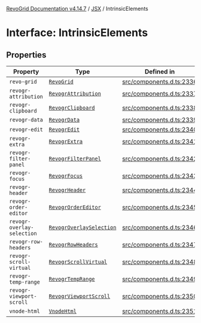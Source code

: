 [RevoGrid Documentation v4.14.7](README.md) / [JSX](Namespace.JSX.md) / IntrinsicElements

# Interface: IntrinsicElements

## Properties

| Property | Type | Defined in |
| ------ | ------ | ------ |
| `revo-grid` | [`RevoGrid`](JSX.Interface.RevoGrid.md) | [src/components.d.ts:2336](https://github.com/revolist/revogrid/blob/1dd2182aeba2c7ed876161836e4edd5b0fccb479/src/components.d.ts#L2336) |
| `revogr-attribution` | [`RevogrAttribution`](JSX.Interface.RevogrAttribution.md) | [src/components.d.ts:2337](https://github.com/revolist/revogrid/blob/1dd2182aeba2c7ed876161836e4edd5b0fccb479/src/components.d.ts#L2337) |
| `revogr-clipboard` | [`RevogrClipboard`](JSX.Interface.RevogrClipboard.md) | [src/components.d.ts:2338](https://github.com/revolist/revogrid/blob/1dd2182aeba2c7ed876161836e4edd5b0fccb479/src/components.d.ts#L2338) |
| `revogr-data` | [`RevogrData`](JSX.Interface.RevogrData.md) | [src/components.d.ts:2339](https://github.com/revolist/revogrid/blob/1dd2182aeba2c7ed876161836e4edd5b0fccb479/src/components.d.ts#L2339) |
| `revogr-edit` | [`RevogrEdit`](JSX.Interface.RevogrEdit.md) | [src/components.d.ts:2340](https://github.com/revolist/revogrid/blob/1dd2182aeba2c7ed876161836e4edd5b0fccb479/src/components.d.ts#L2340) |
| `revogr-extra` | [`RevogrExtra`](JSX.Interface.RevogrExtra.md) | [src/components.d.ts:2341](https://github.com/revolist/revogrid/blob/1dd2182aeba2c7ed876161836e4edd5b0fccb479/src/components.d.ts#L2341) |
| `revogr-filter-panel` | [`RevogrFilterPanel`](JSX.Interface.RevogrFilterPanel.md) | [src/components.d.ts:2342](https://github.com/revolist/revogrid/blob/1dd2182aeba2c7ed876161836e4edd5b0fccb479/src/components.d.ts#L2342) |
| `revogr-focus` | [`RevogrFocus`](JSX.Interface.RevogrFocus.md) | [src/components.d.ts:2343](https://github.com/revolist/revogrid/blob/1dd2182aeba2c7ed876161836e4edd5b0fccb479/src/components.d.ts#L2343) |
| `revogr-header` | [`RevogrHeader`](JSX.Interface.RevogrHeader.md) | [src/components.d.ts:2344](https://github.com/revolist/revogrid/blob/1dd2182aeba2c7ed876161836e4edd5b0fccb479/src/components.d.ts#L2344) |
| `revogr-order-editor` | [`RevogrOrderEditor`](JSX.Interface.RevogrOrderEditor.md) | [src/components.d.ts:2345](https://github.com/revolist/revogrid/blob/1dd2182aeba2c7ed876161836e4edd5b0fccb479/src/components.d.ts#L2345) |
| `revogr-overlay-selection` | [`RevogrOverlaySelection`](JSX.Interface.RevogrOverlaySelection.md) | [src/components.d.ts:2346](https://github.com/revolist/revogrid/blob/1dd2182aeba2c7ed876161836e4edd5b0fccb479/src/components.d.ts#L2346) |
| `revogr-row-headers` | [`RevogrRowHeaders`](JSX.Interface.RevogrRowHeaders.md) | [src/components.d.ts:2347](https://github.com/revolist/revogrid/blob/1dd2182aeba2c7ed876161836e4edd5b0fccb479/src/components.d.ts#L2347) |
| `revogr-scroll-virtual` | [`RevogrScrollVirtual`](JSX.Interface.RevogrScrollVirtual.md) | [src/components.d.ts:2348](https://github.com/revolist/revogrid/blob/1dd2182aeba2c7ed876161836e4edd5b0fccb479/src/components.d.ts#L2348) |
| `revogr-temp-range` | [`RevogrTempRange`](JSX.Interface.RevogrTempRange.md) | [src/components.d.ts:2349](https://github.com/revolist/revogrid/blob/1dd2182aeba2c7ed876161836e4edd5b0fccb479/src/components.d.ts#L2349) |
| `revogr-viewport-scroll` | [`RevogrViewportScroll`](JSX.Interface.RevogrViewportScroll.md) | [src/components.d.ts:2350](https://github.com/revolist/revogrid/blob/1dd2182aeba2c7ed876161836e4edd5b0fccb479/src/components.d.ts#L2350) |
| `vnode-html` | [`VnodeHtml`](JSX.Interface.VnodeHtml.md) | [src/components.d.ts:2351](https://github.com/revolist/revogrid/blob/1dd2182aeba2c7ed876161836e4edd5b0fccb479/src/components.d.ts#L2351) |
